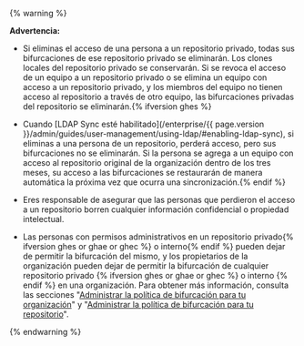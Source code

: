 {% warning %}

**Advertencia:**

- Si eliminas el acceso de una persona a un repositorio privado, todas sus bifurcaciones de ese repositorio privado se eliminarán. Los clones locales del repositorio privado se conservarán. Si se revoca el acceso de un equipo a un repositorio privado o se elimina un equipo con acceso a un repositorio privado, y los miembros del equipo no tienen acceso al repositorio a través de otro equipo, las bifurcaciones privadas del repositorio se eliminarán.{% ifversion ghes %}
- Cuando [LDAP Sync esté habilitado](/enterprise/{{ page.version }}/admin/guides/user-management/using-ldap/#enabling-ldap-sync), si eliminas a una persona de un repositorio, perderá acceso, pero sus bifurcaciones no se eliminarán. Si la persona se agrega a un equipo con acceso al repositorio original de la organización dentro de los tres meses, su acceso a las bifurcaciones se restaurarán de manera automática la próxima vez que ocurra una sincronización.{% endif %}
- Eres responsable de asegurar que las personas que perdieron el acceso a un repositorio borren cualquier información confidencial o propiedad intelectual.

- Las personas con permisos administrativos en un repositorio privado{% ifversion ghes or ghae or ghec %} o interno{% endif %} pueden dejar de permitir la bifurcación del mismo, y los propietarios de la organización pueden dejar de permitir la bifurcación de cualquier repositorio privado {% ifversion ghes or ghae or ghec %} o interno {% endif %} en una organización. Para obtener más información, consulta las secciones "[Administrar la política de bifurcación para tu organización](/organizations/managing-organization-settings/managing-the-forking-policy-for-your-organization)" y "[Administrar la política de bifurcación para tu repositorio](/github/administering-a-repository/managing-the-forking-policy-for-your-repository)".

{% endwarning %}
